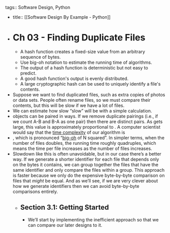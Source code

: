 tags:: Software Design, Python

- title:: [[Software Design By Example - Python]]
- # Ch 03 - Finding Duplicate Files
	- A hash function creates a fixed-size value from an arbitrary sequence of bytes.
	- Use big-oh notation to estimate the running time of algorithms.
	- The output of a hash function is deterministic but not easy to predict.
	- A good hash function's output is evenly distributed.
	- A large cryptographic hash can be used to uniquely identify a file's contents.
- Suppose we want to find duplicated files,
  such as extra copies of photos or data sets.
  People often rename files,
  so we must compare their contents,
  but this will be slow if we have a lot of files.
- We can estimate how slow “slow” will be with a simple calculation.
- objects can be paired in  ways.
  If we remove duplicate pairings
  (i.e., if we count A-B and B-A as one pair)
  then there are  distinct pairs.
  As  gets large,
  this value is approximately proportional to .
  A computer scientist would say that
  the [time complexity](https://third-bit.com/sdxpy/glossary/#gl:time_complexity) of our algorithm is
- ,
  which is pronounced “[big-oh](https://third-bit.com/sdxpy/glossary/#gl:big_oh) of N squared”.
  In simpler terms,
  when the number of files doubles,
  the running time roughly quadruples,
  which means the time per file increases as the number of files increases.
- Slowdown like this is often unavoidable,
  but in our case there’s a better way.
  If we generate a shorter identifier for each file
  that depends only on the bytes it contains,
  we can group together the files that have the same identifier
  and only compare the files within a group.
  This approach is faster because we only do the expensive byte-by-byte comparison
  on files that *might* be equal.
  And as we’ll see,
  if we are very clever about how we generate identifiers
  then we can avoid byte-by-byte comparisons entirely.
	- ## Section 3.1: Getting Started
		- We’ll start by implementing the inefficient  approach so that we can compare our later designs to it.